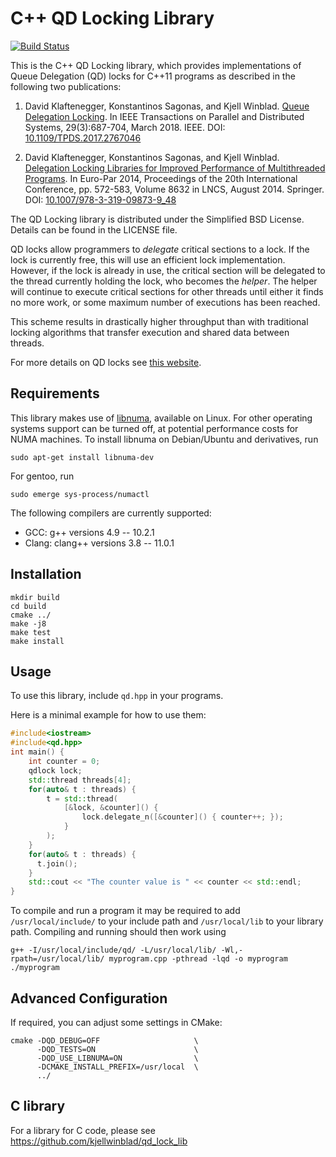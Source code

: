C++ QD Locking Library
======================
[![Build Status](https://github.com/davidklaftenegger/qd_library/workflows/CI/badge.svg)](https://github.com/davidklaftenegger/qd_library/actions)

This is the C++ QD Locking library, which provides implementations of Queue Delegation
(QD) locks for C++11 programs as described in the following two publications:

 1. David Klaftenegger, Konstantinos Sagonas, and Kjell Winblad.
    [Queue Delegation Locking](https://ieeexplore.ieee.org/document/8093701).
    In IEEE Transactions on Parallel and Distributed Systems, 29(3):687-704,
    March 2018. IEEE.
    DOI: [10.1109/TPDS.2017.2767046](https://doi.org/10.1109/TPDS.2017.2767046)

 2. David Klaftenegger, Konstantinos Sagonas, and Kjell Winblad.
    [Delegation Locking Libraries for Improved Performance of Multithreaded
     Programs](https://link.springer.com/chapter/10.1007/978-3-319-09873-9_48).
    In Euro-Par 2014, Proceedings of the 20th International Conference,
    pp. 572-583, Volume 8632 in LNCS, August 2014. Springer.
    DOI: [10.1007/978-3-319-09873-9_48](https://doi.org/10.1007/978-3-319-09873-9_48)

The QD Locking library is distributed under the Simplified BSD License.
Details can be found in the LICENSE file.

QD locks allow programmers to *delegate* critical sections to a lock. If the
lock is currently free, this will use an efficient lock implementation.
However, if the lock is already in use, the critical section will be delegated
to the thread currently holding the lock, who becomes the *helper*. The helper
will continue to execute critical sections for other threads until either it
finds no more work, or some maximum number of executions has been reached.

This scheme results in drastically higher throughput than with traditional
locking algorithms that transfer execution and shared data between threads.

For more details on QD locks see [this website](https://www.it.uu.se/research/group/languages/software/qd_lock_lib).

Requirements
------------

This library makes use of [libnuma](https://man7.org/linux/man-pages/man3/numa.3.html), available on Linux.
For other operating systems support can be turned off, at potential performance costs for NUMA machines.
To install libnuma on Debian/Ubuntu and derivatives, run
```
sudo apt-get install libnuma-dev
```
For gentoo, run
```
sudo emerge sys-process/numactl
```

The following compilers are currently supported:
 * GCC: g++ versions 4.9 -- 10.2.1
 * Clang: clang++ versions 3.8 -- 11.0.1

Installation
------------

```
mkdir build
cd build
cmake ../
make -j8
make test
make install
```

Usage
-----

To use this library, include `qd.hpp` in your programs.

Here is a minimal example for how to use them:

```c++
#include<iostream>
#include<qd.hpp>
int main() {
	int counter = 0;
	qdlock lock;
	std::thread threads[4];
	for(auto& t : threads) {
		t = std::thread(
			[&lock, &counter]() {
				lock.delegate_n([&counter]() { counter++; });
			}
		);
	}
	for(auto& t : threads) {
	  t.join();
	}
	std::cout << "The counter value is " << counter << std::endl;
}
```

To compile and run a program it may be required to add `/usr/local/include/` to your include path and `/usr/local/lib` to your library path.
Compiling and running should then work using
```
g++ -I/usr/local/include/qd/ -L/usr/local/lib/ -Wl,-rpath=/usr/local/lib/ myprogram.cpp -pthread -lqd -o myprogram
./myprogram
```

Advanced Configuration
----------------------

If required, you can adjust some settings in CMake:
```
cmake -DQD_DEBUG=OFF                     \
      -DQD_TESTS=ON                      \
      -DQD_USE_LIBNUMA=ON                \
      -DCMAKE_INSTALL_PREFIX=/usr/local  \
      ../
```

C library
---------

For a library for C code, please see https://github.com/kjellwinblad/qd_lock_lib
